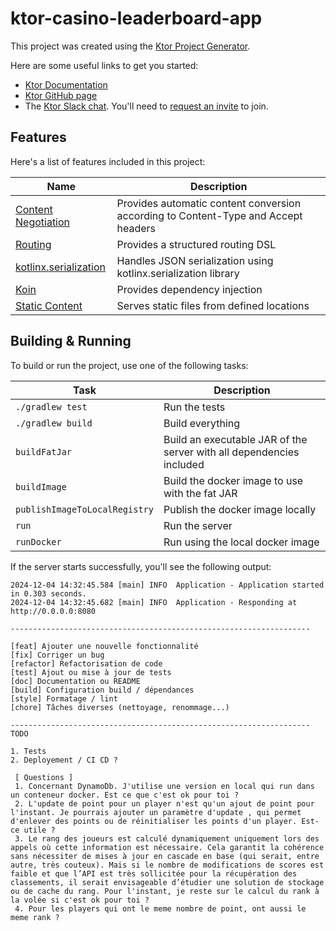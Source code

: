 # ktor-casino-leaderboard-app


This project was created using the [Ktor Project Generator](https://start.ktor.io).

Here are some useful links to get you started:

- [Ktor Documentation](https://ktor.io/docs/home.html)
- [Ktor GitHub page](https://github.com/ktorio/ktor)
- The [Ktor Slack chat](https://app.slack.com/client/T09229ZC6/C0A974TJ9). You'll need to [request an invite](https://surveys.jetbrains.com/s3/kotlin-slack-sign-up) to join.

## Features

Here's a list of features included in this project:

| Name                                                                   | Description                                                                        |
| ------------------------------------------------------------------------|------------------------------------------------------------------------------------ |
| [Content Negotiation](https://start.ktor.io/p/content-negotiation)     | Provides automatic content conversion according to Content-Type and Accept headers |
| [Routing](https://start.ktor.io/p/routing)                             | Provides a structured routing DSL                                                  |
| [kotlinx.serialization](https://start.ktor.io/p/kotlinx-serialization) | Handles JSON serialization using kotlinx.serialization library                     |
| [Koin](https://start.ktor.io/p/koin)                                   | Provides dependency injection                                                      |
| [Static Content](https://start.ktor.io/p/static-content)               | Serves static files from defined locations                                         |

## Building & Running

To build or run the project, use one of the following tasks:

| Task                          | Description                                                          |
| -------------------------------|---------------------------------------------------------------------- |
| `./gradlew test`              | Run the tests                                                        |
| `./gradlew build`             | Build everything                                                     |
| `buildFatJar`                 | Build an executable JAR of the server with all dependencies included |
| `buildImage`                  | Build the docker image to use with the fat JAR                       |
| `publishImageToLocalRegistry` | Publish the docker image locally                                     |
| `run`                         | Run the server                                                       |
| `runDocker`                   | Run using the local docker image                                     |

If the server starts successfully, you'll see the following output:

```
2024-12-04 14:32:45.584 [main] INFO  Application - Application started in 0.303 seconds.
2024-12-04 14:32:45.682 [main] INFO  Application - Responding at http://0.0.0.0:8080

-------------------------------------------------------------------

[feat] Ajouter une nouvelle fonctionnalité
[fix] Corriger un bug
[refactor] Refactorisation de code
[test] Ajout ou mise à jour de tests
[doc] Documentation ou README
[build] Configuration build / dépendances
[style] Formatage / lint
[chore] Tâches diverses (nettoyage, renommage...)

-------------------------------------------------------------------
TODO

1. Tests
2. Deployement / CI CD ?

 [ Questions ]
 1. Concernant DynamoDb. J'utilise une version en local qui run dans un conteneur docker. Est ce que c'est ok pour toi ?
 2. L'update de point pour un player n'est qu'un ajout de point pour l'instant. Je pourrais ajouter un paramètre d'update , qui permet d'enlever des points ou de réinitialiser les points d'un player. Est-ce utile ?
 3. Le rang des joueurs est calculé dynamiquement uniquement lors des appels où cette information est nécessaire. Cela garantit la cohérence sans nécessiter de mises à jour en cascade en base (qui serait, entre autre, très couteux). Mais si le nombre de modifications de scores est faible et que l’API est très sollicitée pour la récupération des classements, il serait envisageable d’étudier une solution de stockage ou de cache du rang. Pour l'instant, je reste sur le calcul du rank à la volée si c'est ok pour toi ? 
 4. Pour les players qui ont le meme nombre de point, ont aussi le meme rank ?
 



```

